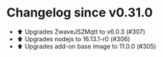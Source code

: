 # Changelog since v0.31.0
- ⬆️ Upgrades ZwaveJS2Mqtt to v6.0.3 (#307) 
- ⬆️ Upgrades nodejs to 16.13.1-r0 (#306) 
- ⬆️ Upgrades add-on base image to 11.0.0 (#305) 

